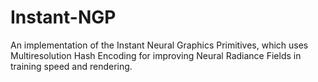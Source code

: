 # Instant-NGP
An implementation of the Instant Neural Graphics Primitives, which uses Multiresolution Hash Encoding for improving Neural Radiance Fields in training speed and rendering.
